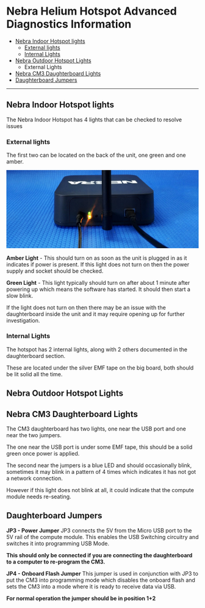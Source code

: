 # Nebra Helium Hotspot Advanced Diagnostics Information

* [Nebra Indoor Hotspot lights](#nebra-indoor-hotspot-lights)
    * [External lights](#external-lights)
    * [Internal Lights](#internal-lights)
* [Nebra Outdoor Hotspot Lights](#nebra-outdoor-hotspot-lights)
    * External Lights
* [Nebra CM3 Daughterboard Lights](#nebra-cm3-daughterboard-lights)
* [Daughterboard Jumpers](#daughterboard-jumpers)

<hr>


## Nebra Indoor Hotspot lights

The Nebra Indoor Hotspot has 4 lights that can be checked to resolve issues

### External lights
The first two can be located on the back of the unit, one green and one amber.

![Indoor External Lights](../media/photos/indoor/indoor-external-lights.jpg)

**Amber Light** - This should turn on as soon as the unit is plugged in as it indicates if power is present. If this light does not turn on then the power supply and socket should be checked.

**Green Light** - This light typically should turn on after about 1 minute after powering up which means the software has started. It should then start a slow blink.

If the light does not turn on then there may be an issue with the daughterboard inside the unit and it may require opening up for further investigation.

### Internal Lights

The hotspot has 2 internal lights, along with 2 others documented in the daughterboard section.

These are located under the silver EMF tape on the big board, both should be lit solid all the time.



## Nebra Outdoor Hotspot Lights



## Nebra CM3 Daughterboard Lights

The CM3 daughterboard has two lights, one near the USB port and one near the two jumpers.

The one near the USB port is under some EMF tape, this should be a solid green once power is applied.

The second near the jumpers is a blue LED and should occasionally blink, sometimes it may blink in a pattern of 4 times which indicates it has not got a network connection.

However if this light does not blink at all, it could indicate that the compute module needs re-seating.

## Daughterboard Jumpers

**JP3 - Power Jumper**
JP3 connects the 5V from the Micro USB port to the 5V rail of the compute module. This enables the USB Switching circuitry and switches it into programming USB Mode.

**This should only be connected if you are connecting the daughterboard to a computer to re-program the CM3.**

**JP4 - Onboard Flash Jumper**
This jumper is used in conjunction with JP3 to put the CM3 into programming mode which disables the onboard flash and sets the CM3 into a mode where it is ready to receive data via USB.

**For normal operation the jumper should be in position 1+2**

